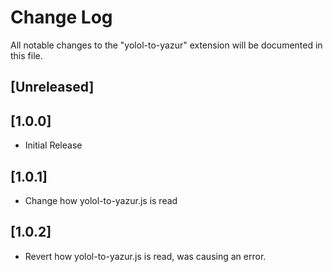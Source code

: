 # Change Log

All notable changes to the "yolol-to-yazur" extension will be documented in this file.

## [Unreleased]

## [1.0.0]
 - Initial Release

## [1.0.1]
 - Change how yolol-to-yazur.js is read

## [1.0.2]
 - Revert how yolol-to-yazur.js is read, was causing an error. 